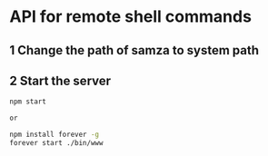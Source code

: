 # API for remote shell commands

## 1 Change the path of samza to system path

## 2 Start the server
```sh
npm start

or 

npm install forever -g
forever start ./bin/www
```